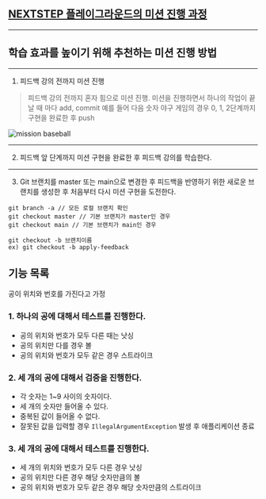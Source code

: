 ## [NEXTSTEP 플레이그라운드의 미션 진행 과정](https://github.com/next-step/nextstep-docs/blob/master/playground/README.md)

---
## 학습 효과를 높이기 위해 추천하는 미션 진행 방법

---
1. 피드백 강의 전까지 미션 진행 
> 피드백 강의 전까지 혼자 힘으로 미션 진행. 미션을 진행하면서 하나의 작업이 끝날 때 마다 add, commit
> 예를 들어 다음 숫자 야구 게임의 경우 0, 1, 2단계까지 구현을 완료한 후 push

![mission baseball](https://raw.githubusercontent.com/next-step/nextstep-docs/master/playground/images/mission_baseball.png)

---
2. 피드백 앞 단계까지 미션 구현을 완료한 후 피드백 강의를 학습한다.

---
3. Git 브랜치를 master 또는 main으로 변경한 후 피드백을 반영하기 위한 새로운 브랜치를 생성한 후 처음부터 다시 미션 구현을 도전한다.

```
git branch -a // 모든 로컬 브랜치 확인
git checkout master // 기본 브랜치가 master인 경우
git checkout main // 기본 브랜치가 main인 경우

git checkout -b 브랜치이름
ex) git checkout -b apply-feedback
```

## 기능 목록
공이 위치와 번호를 가진다고 가정
### 1. 하나의 공에 대해서 테스트를 진행한다.
- 공의 위치와 번호가 모두 다른 때는 낫싱
- 공의 위치만 다를 경우 볼
- 공의 위치와 번호가 모두 같은 경우 스트라이크
### 2. 세 개의 공에 대해서 검증을 진행한다.
- 각 숫자는 1~9 사이의 숫자이다.
- 세 개의 숫자만 들어올 수 있다.
- 중복된 값이 들어올 수 없다.
- 잘못된 값을 입력할 경우 ``IllegalArgumentException`` 발생 후 애플리케이션 종료
### 3. 세 개의 공에 대해서 테스트를 진행한다.
- 세 개의 위치와 번호가 모두 다른 경우 낫싱
- 공의 위치만 다른 경우 해당 숫자만큼의 볼
- 공의 위치와 번호가 모두 같은 경우 해당 숫자만큼의 스트라이크